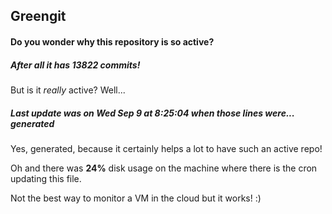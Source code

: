 ## Greengit

#### Do you wonder why this repository is so active?

##### After all it has 13822 commits!

But is it *really* active? Well...

##### Last update was on Wed Sep 9 at 8:25:04 when those lines were... generated

Yes, generated, because it certainly helps a lot to have such an active repo!

Oh and there was **24%** disk usage on the machine
where there is the cron updating this file.

Not the best way to monitor a VM in the cloud but it works! :)
